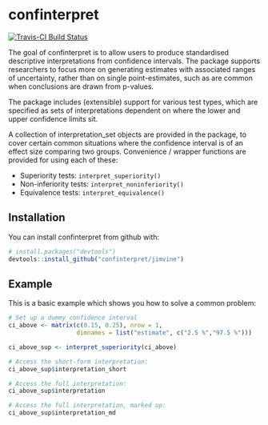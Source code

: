 # confinterpret

[![Travis-CI Build Status](https://travis-ci.org/jimvine/confinterpret.svg?branch=master)](https://travis-ci.org/jimvine/confinterpret)

The goal of confinterpret is to allow users to produce standardised 
descriptive interpretations from confidence intervals. The package
supports researchers to focus more on generating estimates with
associated ranges of uncertainty, rather than on single point-estimates, 
such as are common when conclusions are drawn from p-values.

The package includes (extensible) support for various test types, 
which are specified as sets of interpretations dependent on where the 
lower and upper confidence limits sit.

A collection of interpretation_set objects are provided in the package,
to cover certain common situations where the confidence interval is of
an effect size comparing two groups. Convenience / wrapper functions are 
provided for using each of these:

* Superiority tests: `interpret_superiority()`
* Non-inferiority tests: `interpret_noninferiority()`
* Equivalence tests: `interpret_equivalence()`

## Installation

You can install confinterpret from github with:

```R
# install.packages("devtools")
devtools::install_github("confinterpret/jimvine")
```

## Example

This is a basic example which shows you how to solve a common problem:

```R
# Set up a dummy confidence interval
ci_above <- matrix(c(0.15, 0.25), nrow = 1,
                   dimnames = list("estimate", c("2.5 %","97.5 %")))

ci_above_sup <- interpret_superiority(ci_above)

# Access the short-form interpretation:
ci_above_sup$interpretation_short

# Access the full interpretation:
ci_above_sup$interpretation

# Access the full interpretation, marked up:
ci_above_sup$interpretation_md
```
